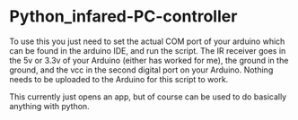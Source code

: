 # Python_infared-PC-controller
To use this you just need to set the actual COM port of your arduino which can be found in the arduino IDE, and run the script.  The IR receiver goes in the 5v or 3.3v of your Arduino (either has worked for me), the ground in the ground, and the vcc in the second digital port on your Arduino.  Nothing needs to be uploaded to the Arduino for this script to work.

This currently just opens an app, but of course can be used to do basically anything with python.
